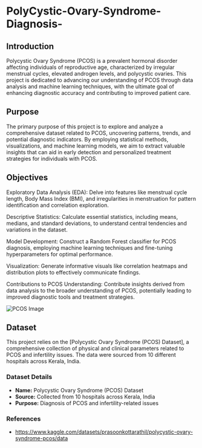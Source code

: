 # PolyCystic-Ovary-Syndrome-Diagnosis-

## Introduction

Polycystic Ovary Syndrome (PCOS) is a prevalent hormonal disorder affecting individuals of reproductive age, characterized by irregular menstrual cycles, elevated androgen levels, and polycystic ovaries. This project is dedicated to advancing our understanding of PCOS through data analysis and machine learning techniques, with the ultimate goal of enhancing diagnostic accuracy and contributing to improved patient care.

## Purpose

The primary purpose of this project is to explore and analyze a comprehensive dataset related to PCOS, uncovering patterns, trends, and potential diagnostic indicators. By employing statistical methods, visualizations, and machine learning models, we aim to extract valuable insights that can aid in early detection and personalized treatment strategies for individuals with PCOS.


## Objectives
Exploratory Data Analysis (EDA): Delve into features like menstrual cycle length, Body Mass Index (BMI), and irregularities in menstruation for pattern identification and correlation exploration.

Descriptive Statistics: Calculate essential statistics, including means, medians, and standard deviations, to understand central tendencies and variations in the dataset.

Model Development: Construct a Random Forest classifier for PCOS diagnosis, employing machine learning techniques and fine-tuning hyperparameters for optimal performance.

Visualization: Generate informative visuals like correlation heatmaps and distribution plots to effectively communicate findings.

Contributions to PCOS Understanding: Contribute insights derived from data analysis to the broader understanding of PCOS, potentially leading to improved diagnostic tools and treatment strategies.

![PCOS Image](images/blog-pcos-1.jpeg)



## Dataset

This project relies on the [Polycystic Ovary Syndrome (PCOS) Dataset], a comprehensive collection of physical and clinical parameters related to PCOS and infertility issues. The data were sourced from 10 different hospitals across Kerala, India.

### Dataset Details

- **Name:** Polycystic Ovary Syndrome (PCOS) Dataset
- **Source:** Collected from 10 hospitals across Kerala, India
- **Purpose:** Diagnosis of PCOS and infertility-related issues

### References

- https://www.kaggle.com/datasets/prasoonkottarathil/polycystic-ovary-syndrome-pcos/data

